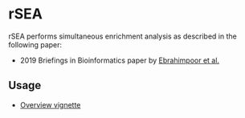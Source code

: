 # rSEA
rSEA performs simultaneous enrichment analysis as described in the following paper:
* 2019 Briefings in Bioinformatics paper by [Ebrahimpoor et al.](https://doi.org/10.1093/bib/bbz074)

## Usage
* [Overview vignette](vignettes/rSEA_vignette.Rmd)

